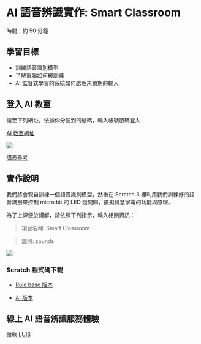 # AI 語音辨識實作: Smart Classroom

時間：約 50 分鐘

## 學習目標

- 訓練語音識別模型
- 了解電腦如何被訓練
- AI 監督式學習的系統如何處理未預期的輸入

## 登入 AI 教室

請至下列網址，依據你分配到的號碼，輸入帳號密碼登入

[AI 教室網址](https://machinelearningforkids.co.uk/#!/login)

![](https://i.imgur.com/246zQQV.png)

[講義參考](https://docs.google.com/document/d/1gH5hrHmofCOI-W91HWIkj0yeZf33FEGaYechN_pmo_M/edit?usp=sharing)

## 實作說明

我們將會親自訓練一個語音識別模型，然後在 Scratch 3 裡利用我們訓練好的語音識別來控制 micro:bit 的 LED 燈開關，摸擬智慧家電的功能與原理。

為了上課便於講解，請依照下列指示，輸入相關資訊：

> 項目名稱: Smart Classroom

> 識別: sounds

![](https://i.imgur.com/lrKElpH.png)

### Scratch 程式碼下載

- [Rule base 版本](https://ai4kids-20190713.s3-ap-southeast-1.amazonaws.com/day2/Smart-Classroom-1.sb3)

- [AI 版本](https://ai4kids-20190713.s3-ap-southeast-1.amazonaws.com/day2/Smart-Classroom-2.sb3)

## 線上 AI 語音辨識服務體驗

[微軟 LUIS](https://aidemos.microsoft.com/luis/demo)
